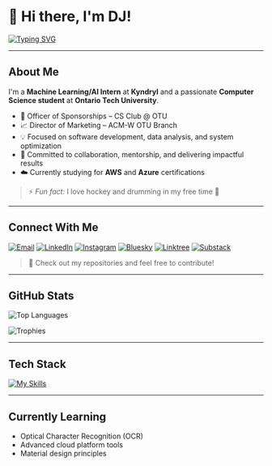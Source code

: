 # 👋 Hi there, I'm DJ!

[![Typing SVG](https://readme-typing-svg.demolab.com?font=Fira+Code&pause=1000&color=71CEF7&random=true&width=435&height=30&lines=Full+Stack+Developer;ML/AI+Researcher;Computer+Science+Student)](https://git.io/typing-svg)

---

## About Me

I'm a **Machine Learning/AI Intern** at **Kyndryl** and a passionate **Computer Science student** at **Ontario Tech University**.

- 💼 Officer of Sponsorships – CS Club @ OTU  
- 📈 Director of Marketing – ACM-W OTU Branch  
- 💡 Focused on software development, data analysis, and system optimization  
- 🤝 Committed to collaboration, mentorship, and delivering impactful results  
- ☁️ Currently studying for **AWS** and **Azure** certifications 

> ⚡ *Fun fact:* I love hockey and drumming in my free time 🥁

---

## Connect With Me

[![Email](https://img.shields.io/badge/Email-D14836?style=for-the-badge&logo=gmail&logoColor=white)](mailto:dj.leamen@ontariotechu.com)
[![LinkedIn](https://img.shields.io/badge/LinkedIn-0077B5?style=for-the-badge)](https://www.linkedin.com/in/djleamen)
[![Instagram](https://img.shields.io/badge/Instagram-E4405F?style=for-the-badge&logo=instagram&logoColor=white)](https://www.instagram.com/dejjos)
[![Bluesky](https://img.shields.io/badge/Bluesky-1285FE?style=for-the-badge&logo=bluesky&logoColor=white)](https://bsky.app/profile/dejjo.bsky.social)
[![Linktree](https://img.shields.io/badge/Linktree-43E55E?style=for-the-badge&logo=linktree&logoColor=white)](https://linktr.ee/djleamen)
[![Substack](https://img.shields.io/badge/Substack-FF5900?style=for-the-badge&logo=substack&logoColor=white)](https://djleamen.substack.com)

> 💬 Check out my repositories and feel free to contribute!

---

## GitHub Stats

![Top Languages](https://github-readme-stats.vercel.app/api/top-langs/?username=djleamen&theme=transparent&show_icons=true&hide_border=true&langs_count=12&layout=compact)

![Trophies](https://github-profile-trophy.vercel.app/?username=djleamen&theme=radical&title=-Reviews,-Experience,-Followers)

---

## Tech Stack

[![My Skills](https://skillicons.dev/icons?i=py,java,cpp,js,ts,react,vue,django,npm,azure,aws&perline=11)](https://skillicons.dev)

---

## Currently Learning

- Optical Character Recognition (OCR)
- Advanced cloud platform tools
- Material design principles
